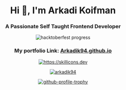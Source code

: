 <h1 align="center">Hi 👋, I'm Arkadi Koifman</h1>
<h3 align="center">A Passionate Self Taught Frontend Developer</h3>

<p align="center">
  <img src="https://github.com/ArkadiK94/ArkadiK94/assets/76536506/198b7e5f-b994-416d-8f84-966e7fe36ee3" alt="hacktoberfest progress" />
</p>
<h3 align="center">My portfolio Link: <a href="https://arkadik94.github.io/">Arkadik94.github.io</h3>

<p align="center">
  <img src="https://skillicons.dev/icons?i=express,nodejs,mongodb,mysql,graphql,js,ts,react,redux,jest,webpack,css,sass,html,pug,git,vscode,figma,github,heroku&perline=5&theme=light" alt="https://skillicons.dev" />  
</p>
<p align="center">
  <img src="https://github-readme-stats.vercel.app/api?username=arkadik94&show_icons=true&locale=en" alt="arkadik94" />
</p>
<p align="center">
  <img src="https://github-profile-trophy.vercel.app/?username=ArkadiK94&title=Commits,Issues,PullRequest,Reviews,Experience&no-bg=true&margin-w=15&theme=algolia&column=5" alt="github-profile-trophy" />
</p>
